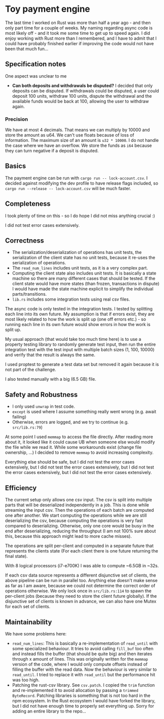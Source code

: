 # Toy payment engine

The last time I worked on Rust was more than half a year ago - and then only part time for a couple of weeks. My naming 
regarding async code is most likely off - and it took me some time to get up to speed again. I did enjoy working with 
Rust more than I remembered, and I have to admit that I could have probably finished earlier if improving the code
would not have been that much fun...

## Specification notes
One aspect was unclear to me
- **Can both deposits and withdrawals be disputed?**
I decided that only deposits can be disputed. If withdrawals could be disputed, a user could
deposit 100 units, withdraw 100 units, dispute the withdrawal and the available funds would
be back at 100, allowing the user to withdraw again.

### Precision
We have at most 4 decimals. That means we can multiply by 10000 and store the amount as u64. We can't use floats
because of loss of information. The maximum size of an amount is `u32 * 10000`. I do not handle the case
where we have an overflow. We store the funds as `i64` because they can turn negative if a deposit is disputed.

## Basics
The payment engine can be run with `cargo run -- lock-account.csv`. I decided against modifying the 
dev profile to have release flags included, so `cargo run --release -- lock-account.csv` will be much faster.

## Completeness
I took plenty of time on this - so I do hope I did not miss anything crucial :)

I did not test error cases extensively.

## Correctness
- The serialization/deserialization of operations has unit tests, the serialization of the client state has no unit tests,
because it re-uses the serialization of operations.
- The `read_num_lines` includes unit tests, as it is a very complex part.
- Computing the client state also includes unit tests. It is basically a state machine
so there are many different cases that should be tested. If the client state would have more states (than frozen, transactions in dispute)
I would have made the state machine explicit to simplify the individual parts/transitions.
- `lib.rs` includes some integration tests using real csv files.

The async code is only tested in the integration tests. I tested by splitting each line into its own future. My assumption
is that if errors exist, they are most likely related to how the work is split up (one off errors etc.) - so running
each line in its own future would show errors in how the work is split up.

My usual approach (that would take too much time here) is to use a property testing library to randomly generate test input, then
run the entire integration test with the test input with multiple batch sizes (1, 100, 10000) and verify that the result is always the same.

I used proptest to generate a test data set but removed it again because it is not part of the challenge.

I also tested manually with a big (6.5 GB) file.

## Safety and Robustness
- I only used `unwrap` in test code.
- `except` is used where I assume something really went wrong (e.g. await failing)
- Otherwise, errors are logged, and we try to continue (e.g. `src/lib.rs:79`)

At some point I used `memmap` to access the file directly. After reading more about it, it looked like
it could cause UB when someone else would modify the file while we read it. While some workarounds exist (change file ownership, ...)
I decided to remove `memmap` to avoid increasing complexity.

Everything else should be safe, but I did not test the error cases extensively, but I did not test the error cases extensively, but I did not test the error cases extensively, but I did not test the error cases extensively.

## Efficiency
The current setup only allows one csv input. The csv is split into multiple parts that will be deserialized independently in a job. This is done while streaming the input csv. Then the operations of each batch
are computed one after another. We start computing the operations while we are still deserializing the csv, because computing the operations is very fast compared to deserializing.
Otherwise, only one core would be busy in the end after deserializing, reducing the throughput (I am not 100% sure about this, because this approach
might lead to more cache misses).

The operations are split per-client and computed in a separate future that represents the clients state (For each client there is one future returning the final state).

With 8 logical processors (i7-e700K) I was able to compute ~6.5GB in ~32s.

If each csv data source represents a different disjunctive set of clients, the above pipeline can be run in parallel too. Anything else
doesn't make sense as far as I am aware, because we could not determine the correct order of operations otherwise.
We only lock once in `src/lib.rs:114` to spawn the per-client jobs (because they need to store the client future globally). If the disjunctive
set of clients is known in advance, we can also have one Mutex for each set of clients.

## Maintainability
We have some problems here:
- `read_num_lines`: This is basically a re-implementation of `read_until` with some specialized behaviour. It tries to avoid calling `fill_buf` too often and instead
fills the buffer (that should be quite big) and then iterates through x amount of lines.
This was originally written for the `memmap` version of the code, where I would only compute offsets instead of filling the buffer with the read data.
Now the behaviour is very similar to `read_until`. I tried to replace it with `read_until` but the performance hit was too high.
- Patching the rust-csv library.
See `csv.patch`. I copied the `trim` function and re-implemented it to avoid allocation by passing a `trimmed` `ByteRecord`. Patching libraries is something
that is not too hard in the npm ecosystem. In the Rust ecosystem I would have forked the library, but I did not have enough time to properly set everything up.
Sorry for adding an entire library to the repo...

